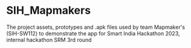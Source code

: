 # SIH_Mapmakers
The project assets, prototypes and .apk files used by team Mapmaker's (SIH-SW112) to demonstrate the app for Smart India Hackathon 2023, internal hackathon SRM 3rd round
